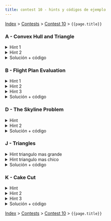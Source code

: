 ```yaml
---
title: contest 10 - hints y códigos de ejemplo
---
```


[Index](../index) > [Contests](../contests) > [Contest 10](../contests#contest-10) > ```{{page.title}}```

### A - Convex Hull and Triangle
<details> 
  <summary>Hint 1</summary>
  Pensar en alguna forma logarítmica de encontrar la intersección entre un segmento de recta y un convex hull
</details>
<details> 
  <summary>Hint 2</summary>
  Al calcular el área de la intersección, no es necesario iterar por cada vértice del perímetro de la intersección, podemos ser más eficientes precomputando la sumatoria sobre el área del convex hull y luego usar estas sumas acumuladas en O(1).
</details>
<details> 
  <summary>Solución + código</summary>
  Para cada triángulo iteramos sobre sus aristas ccw y detectamos los puntos extremos donde comienza y termina la intersección con el convex hull. Esto puntos los taggeamos con "Saliendo" y "NO saliendo" del convex hull. La clave está en que una vez que recolectamos todos estos puntos, el área de la intersección entre el triángulo y el convex hull se puede computar por tramos definidos por pares consecutivos de estos puntos: 1) si P_i es "Saliendo" y P_{i+1} es "NO saliendo", entonces ese tramo de la intersección se hace sobre el perímetro del convexhull, 2) en cualquier otro caso el tramo se hace sobre el triángulo (el segmento de recta que va de P_i a P_{i+1}). En el primer caso se puede usar sumas acumuladas precomputadas y el segundo caso es trivial, así que en ambos casos computar la contribución al área del tramo es O(1) (revisar apuntes geo, teorema de Green). Para encontrar los puntos de intersección de una arista a -> b de un triángulo con el convex hull se puede usar 4 búsquedas binarias: 2 búsquedas binarias para encontrar los puntos "extremos" del convex hull (el más a la izquierda y el más a la derecha desde el punto de vista del vector a -> b) y luego hacer una búsqueda binaria del extremo 1 al extremo 2 ccw y otra búsqueda binaria del extremo 2 al extremo 1 ccw para encontrar el primer punto donde hay cambio de orientación (donde las orientaciones posibles son "izquierda", "derecha" y "colineal") y por lo tanto la recta <-a-b-> intersecta al convex hull justo en esas 2 aristas donde ocurre cambio de orientación (revisar apuntes de producto cruz). Teniendo las aristas encontradas, encontrar la intersección entre 2 rectas es fácil usando la regla de Crammer. <a href="https://github.com/PabloMessina/Competitive-Programming-Material/blob/master/Solved%20problems/POJ/2839_ConvexHullAndTriangle/solution.cpp">Código de ejemplo</a>
</details>

### B - Flight Plan Evaluation

<details>
  <summary>Hint 1</summary>
  Dados los límites podemos encontrar todas las intersecciones del vuelo con continentes considerando cada arco esférico del vuelo contra cada arco esférico de cada continente. Así se reduce a saber encontrar la intersección entre 2 arcos esféricos. Para eso notar que esto es equivalente a encontrar las 2 intersecciones entre las 2 circunsferencias que contienen a cada arco respectivamente y luego verificar si alguna de estas 2 intersecciones está contenida en ambos arcos (teniendo cuidado con el caso borde en que ambos arcos pertenecen a la misma circunsferencia, en cuyo caso por enunciado no puede haber intersección).
</details>
<details>
 <summary>Hint 2</summary>
  Para encontrar la intersección de 2 circunsferencias, primero notar que si tengo un arco de circunsferencia que va del punto A al punto B y lo llamamos arco(A,B), entonces arco(A,B) forma parte de la circunsferencia con radio igual al de la esfera, con centro en (0,0,0) y orientada de forma perpendicular al vector normal N = AxB (donde "x" denota producto cruz). Llamemos a esta circunsferencia circ(A,B). Notar que un punto X pertenece a circ(A,B) si y sólo si pertenece a la esfera y el vector que va desde (0,0,0) a X es perpendicular a N(A,B)=AxB. Por lo tanto, si queremos encontrar la intersección entre las circunsferencias circ(A,B) y circ(C,D), debemos encontrar un X en la esfera que sea perpendicular a N(A,B) = AxB y a N(C,D) = CxD. Sólo hay 2 posibles X que satisfacen ambas condiciones: X1 = R * (N(A,B) x N(C,D)) / |N(A,B) x N(C,D)| y X2 = -X1 (donde R es el radio de la esfera). Luego faltaría verificar cuál de estos puntos (X1 o X2 o ninguno) está estrictamente contenido por arco(A,B) y arco(C,D) simultáneamente.
</details>
<details>
 <summary>Hint 3</summary>
  Para verificar si un punto X forma parte de arco(A,B), podemos encontrar el ángulo que hay entre A y B (alpha(A,B)), el ángulo que hay entre A y X (alpha(A,X)), primero chequear alpha(A,X) <= alpha(A,B) y segundo rotar A alpha(A,X) radianes hacia B obteniendo un vector A' y finalmente verificar si A' == X. Para rotar A hacia B alpha(A,X) radianes podemos parametrizar la circunsferencia circ(A,B) con un X(t) donde t es el ángulo de rotación, de tal manera que X(0) == A y X(t) es la ubicación en la circunsferencia circ(A,B) si rotamos el vector A t radianes antihorario entorno a la normal N(A,B) = AxB. ¿Cómo calcular X(t)? Podemos definir X(t) = R * (cos(t) * A_hat + sin(t) * C_hat) donde A_hat es A unitarizado y C_hat es un vector unitario que corresponde a rotar A_hat 90 grados antihorario (C_hat = N(A,B) x A / |N(A,B) x A|).
</details>
<details> 
  <summary>Solución + código</summary>
  Los hints ya revelan muchos detalles, pero básicamente hacemos lo siguiente: por cada arco (A_i, B_i) del vuelo encontramos todos los ángulos de rotación de A_i hacia B_i en los cuales ocurre una intersección (comparamos el arco (A_i, B_i) con cada arco (C_i, D_i) de cada continente, encontramos las intersecciones como se mencionó en los hints y recolectamos los ángulos que habría que rotar A_i para generar esos puntos de intersección). Ordenamos los ángulos de menor a mayor con un sort() e iteramos sobre ellos, además tenemos una variable booleana para ir trackeando si estamos dentro o fuera de un continente, si estamos dentro y pasamos por una intersección ahora estamos fuera, y si estabamos fuera pasamos a estar dentro (recordar que el punto de partida siempre es en continente). La distancia recorrida desde un ángulo alpha_j a un ángulo alpha_(j+1) es (alpha_(j+1) - alpha_j) * R. Cada vez que calculamos la distancia recorrida entre 2 pares consecutivos de ángulos, si ese tramo lo hicimos sobre el océano lo agregamos a nuestra suma total. Para más detalles de implementación revisar el siguiente <a href="https://github.com/PabloMessina/Competitive-Programming-Material/blob/master/Solved%20problems/kattis/flightplan.cpp">código de ejemplo</a>.
</details>

### D - The Skyline Problem
<details> 
  <summary>Hint</summary>
  Conviene procesar los inicios y terminos de edificios en orden.
</details>
<details> 
  <summary>Hint 2</summary>
  <p>
  Supongamos que hemos procesado todos los inicios y terminos de edificios en coordenadas menores a x y hemos guardado la informacion relevante en alguna estructura de datos. Luego en la coordenada x comienza un edificio con altura h. Que condicion tiene que cumplir ese edificio para que me afecte la solucion en este punto? Similarmente, si en la coordenada x terminara un edificio con altura h, que condicion tiene que cumplir para afectar la solucion?
  </p><p>
  Que estructura de datos tengo que mantener para poder chequear estas condiciones eficientemente?
  </p>
</details>
<details> 
  <summary>Solución + código</summary>
  <p>
  Hay que hacer sweep line. La estructura de datos que mantenemos es un map<int,int> que mapea de alturas a cantidad de edificios activos con esa altura. 
  </p><p>
  Cuando comienza un edificio con altura h, si es mayor a cualquier edificio en el map entonces agregamos su coordenada x y su altura h a la solucion. Luego hacemos map[h]+=1;
  </p><p>
  Cuando termina un edificio con altura h, entonces hacemos map[h]-=1 y si despues de eso map[h]==0 entonces sacamos h del map. Sea h' la altura del edificio mas alto despues de sacar este edificio del map. Si h>h', agregamos x y h' a la solucion.
  </p><p>
  Hay que tener cuidado en como se ordenan los eventos si hay multiples inicios y terminos en una misma coordenada.
  </p>
  <a href="https://github.com/ProgramacionCompetitivaPUC/IIC2553-2019-2/blob/master/code_samples/contest10/D_the_skyline_problem.cpp">Código de ejemplo</a>
</details>


### J - Triangles
<details>
  <summary> Hint triangulo mas grande </summary>
  <details>
    <summary>Hint</summary>
    Los vertices del triangulo mas grande tienen que cumplir una propiedad especifica que hace mas facil entontrarlos.
  </details>
  <details> 
    <summary>Hint 2</summary>
    Los vertices del triangulo mas grande tienen que estar en el convex hull de los puntos. Dado dos vertices cualquiera en el convex hull, como encontrar eficientemente el tercer punto que forma el triangulo mas grande?
  </details>
  <details> 
    <summary>Hint 3</summary>
    Dado dos vertices, podemos hacer ternary search sobre los vertices del convex hull para encontrar el tercer vertice que maximice el area. Tambien podemos encontrar los puntos extremos del convex hull segun el vector direccion perpendicular al vector que uno los dos vertices originales (<a href="http://geomalgorithms.com/a14-_extreme_pts.html">mas detalles</a>).
  </details>
</details>
<details>
  <summary> Hint triangulo mas chico </summary>
  <details>
    <summary>Hint</summary>
    <p>
    Supongamos que estamos considerando un par de puntos (u,v) como la base del triangulo, y necesitamos un punto w que minimice el area del triangulo (u,v,w).
    Supongamos que tenemos ordenamos todos los puntos segun una funcion lineal cuyas curvas de nivel son paralelas a la recta que pasa por (u,v). Entonces u y v son consecutivos en este arreglo ordenado (a menos que haya un tercer punto colineal entre medio, pero en este caso el area es 0 y terminamos), y el w optimo es el inmediatamente posterior o anterior a u y v en el arreglo.
    </p>
    <p>
    Esto es correcto, pero no es muy eficiente (no podemos tomar todos los pares p_i=(u_i,v_i) y luego ordenar todos los puntos en base a la recta que pasa por ellos).
    Sin embargo, existe una manera de ordenar los pares de puntos de manera que si tenemos los puntos ordenados segun la recta que pasa por un par p_i=(u_i,v_i), entonces podemos obtener los puntos ordenados segun la recta que pasa por p_{i+1}=(u_{i+1},v_{i+1}) en tiempo constante. Con esto nos basta ordenar los puntos una vez, y luego podemos en tiempo constante procesar cada par de puntos.
    </p>
    <p>
    Cual es esta manera de ordenar los pares de puntos? Como pasar de un orden de los puntos al siguiente en tiempo constante?
    </p>
  </details>
  <details> 
    <summary>Hint 2</summary>
    La manera de ordenar los pares de puntos es segun la pendiente de la recta que pasa por ellos.
  </details>
  <details> 
    <summary>Hint 3</summary>
    Para pasar del orden dado por p_i=(u_i,v_i) al orden dado por p_{i+1}=(u_{i+1},v_{i+1}), basta hacer swap de u_i y v_i en el arreglo. Demostrar la correctitud queda como ejercicio al lector.
  </details>
</details>
<details> 
  <summary>Solución + código</summary>
  Seguir los hints.
  <a href="https://github.com/ProgramacionCompetitivaPUC/IIC2553-2019-2/blob/master/code_samples/contest10/J_triangles.cpp">Código de ejemplo</a>
</details>


### K - Cake Cut
<details> 
  <summary>Hint</summary>
  Si hacemos un preprocesamiento lineal al comienzo, luego podemos en tiempo constante calcular el area de los pedazos para cualquier corte (v,w).
</details>
<details> 
  <summary>Hint 2</summary>
  Sea P_{vw} el area del pedazo mas grande si hacemos el corte (v,w). El area del pedazo de carol esta dado por max_v{ min_w {P_{vw}} }. Este valor lo podemos obtener en tiempo cuadratico con un doble for sobre v y w. Esto es correcto, pero no pasa en el tiempo. Como evitarnos el doble for?
</details>
<details> 
  <summary>Hint 3</summary>
  <p>
  Si tenemos un v fijo, entonces P_{vw} es una funcion convexa sobre w. Basta avanzar w hasta justo antes que P_{vw} comienze a aumentar.
  </p>
  <p>
  Ademas, si dado un v tenemos que el w optimo es w_v, y para un v'>v el optimo es w_{v'}, entonces w_v &lt; w_{v'} &lt; v' (considerando el arreglo ciclico de puntos). En otras palabras, no necesitamos comenzar a iterar w desde el comienzo, nos basta comenzar desde el optimo para el v anterior y luego iterar sobre w modulo n. Esto hace no iteremos mas de 2*n veces sobre w, lo que hace que el tiempo total sea lineal.
  </p>
</details>
<details> 
  <summary>Solución + código</summary>
  <p>
  El area del poligono puede ser calculada como la suma y resta del area de los trapecios bajo cada arista. Ademas podemos guardar las sumas parciales para poder calcular el area de los pedazos en tiempo constante.
  </p><p>
  Luego basta hacer lo que dicen los hints 2 y 3: Hacer un for sobre v, y mantener un puntero al w optimo. Luego en cada iteracion de v, aumentar w (modulo n) hasta justo antes que el area del pedazo mas grande empieze a aumentar. Este es el w optimo. Actualizar la maxima area con este (v,w), y luego pasar a la siguiente iteracion sobre v.
  </p>
  <a href="https://github.com/ProgramacionCompetitivaPUC/IIC2553-2019-2/blob/master/code_samples/contest10/K_cake_cut.cpp">Código de ejemplo</a>
</details>

<!-- <details> 
  <summary>Hint</summary>   
</details>
<details> 
  <summary>Solución + código</summary>
  <a href="">Código de ejemplo</a>
</details> -->

[Index](../index) > [Contests](../contests) > [Contest 10](../contests#contest-10) > ```{{page.title}}```
